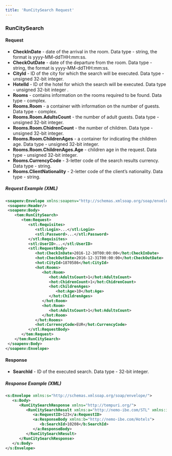 ```yaml
---
title: 'RunCitySearch Request'
---
```


### RunCitySearch

#### Request

-   **CheckInDate** - date of the arrival in the room. Data type - string, the format is yyyy-MM-ddTHH:mm:ss.
-   **CheckOutDate** - date of the departure from the room. Data type - string, the format is yyyy-MM-ddTHH:mm:ss.
-   **CityId** - ID of the city for which the search will be executed. Data type - unsigned 32-bit integer.
-   **HotelId** - ID of the hotel for which the search will be executed. Data type - unsigned 32-bit integer .
-   **Rooms** - contains information on the rooms required to be found. Data type - complex.
-   **Rooms.Room** - a container with information on the number of guests. Data type - complex.
-   **Rooms.Room.AdultsCount** - the number of adult guests. Data type - unsigned 32-bit integer.
-   **Rooms.Room.ChidrenCount** - the number of children. Data type - unsigned 32-bit integer.
-   **Rooms.Room.ChildrenAges** - a container for indicating the children age. Data type - unsigned 32-bit integer.
-   **Rooms.Room.ChildrenAges.Age** - children age in the request. Data type - unsigned 32-bit integer.
-   **Rooms.CurrencyCode** - 3-letter code of the search results currency. Data type - string.
-   **Rooms.ClientNationality** - 2-letter code of the client’s nationality. Data type - string.

##### Request Example (XML)
  ```xml
  <soapenv:Envelope xmlns:soapenv="http://schemas.xmlsoap.org/soap/envelope/" xmlns:tem="http://tempuri.org/" xmlns:stl="http://nemo-ibe.com/STL" xmlns:hot="http://nemo-ibe.com/Hotels">
   <soapenv:Header/>
   <soapenv:Body>
      <tem:RunCitySearch>
         <tem:Request>
            <stl:Requisites>
               <stl:Login>...</stl:Login>
               <stl:Password>...</stl:Password>
            </stl:Requisites>
            <stl:UserID>...</stl:UserID>
            <stl:RequestBody>
               <hot:CheckInDate>2016-12-30T00:00:00</hot:CheckInDate>
               <hot:CheckOutDate>2016-12-31T00:00:00</hot:CheckOutDate>
               <hot:CityId>1870586</hot:CityId>
               <hot:Rooms>
                  <hot:Room>
                     <hot:AdultsCount>1</hot:AdultsCount>
                     <hot:ChidrenCount>1</hot:ChidrenCount>
                     <hot:ChildrenAges>
                        <hot:Age>10</hot:Age>
                     </hot:ChildrenAges>
                  </hot:Room>
                  <hot:Room>
                     <hot:AdultsCount>1</hot:AdultsCount>
                  </hot:Room>
               </hot:Rooms>
               <hot:CurrencyCode>EUR</hot:CurrencyCode>
            </stl:RequestBody>
         </tem:Request>
      </tem:RunCitySearch>
   </soapenv:Body>
</soapenv:Envelope>
```

#### Response

-   **SearchId** - ID of the executed search. Data type - 32-bit integer.

##### Response Example (XML)
```xml
<s:Envelope xmlns:s="http://schemas.xmlsoap.org/soap/envelope/">
   <s:Body>
      <RunCitySearchResponse xmlns="http://tempuri.org/">
         <RunCitySearchResult xmlns:a="http://nemo-ibe.com/STL" xmlns:i="http://www.w3.org/2001/XMLSchema-instance">
            <a:RequestID>123</a:RequestID>
            <a:ResponseBody xmlns:b="http://nemo-ibe.com/Hotels">
               <b:SearchId>10208</b:SearchId>
            </a:ResponseBody>
         </RunCitySearchResult>
      </RunCitySearchResponse>
   </s:Body>
</s:Envelope>
```
